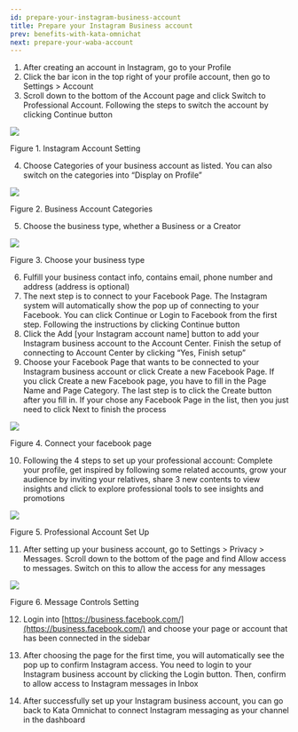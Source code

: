 ```yaml
---
id: prepare-your-instagram-business-account
title: Prepare your Instagram Business account
prev: benefits-with-kata-omnichat
next: prepare-your-waba-account
---
```


1.  After creating an account in Instagram, go to your Profile
2.  Click the bar icon in the top right of your profile account, then go to Settings > Account
3.  Scroll down to the bottom of the Account page and click Switch to Professional Account. Following the steps to switch the account by clicking Continue button

![](https://lh5.googleusercontent.com/fI_NjUb_vcBMMDiXS9CviHCSdz6uoyiBrAQ-zxi8SiZunjNyQkIXezBd7BYKJuwArW-1MeAdXnwyPGJgeo-cJqPcc9_gEzmBVeumqkzyvtyL5vqk-LW4bNieMdMk7_PqJR0xzH6r)

Figure 1. Instagram Account Setting

4.  Choose Categories of your business account as listed. You can also switch on the categories into “Display on Profile”

![](https://lh6.googleusercontent.com/VFVj8F1ph70z2A0DH_rpxf6blmxV5xd5ghwvQYfnu0eiN5coMN1LOacSe2O5-Mnpox4etCdviZKk1bK3p0yyzrjqcAEGBcgy8AngdjUJOrW3OwPSM8agQkdyl133JqL0MUzmq1HR)

Figure 2. Business Account Categories

5.  Choose the business type, whether a Business or a Creator

![](https://lh4.googleusercontent.com/fjpeWY75RjXSeuvi0ILX3Zwr9kECTQJVa7ymlg4jngQ8cSYmkcpELDqh_1L15xB13DofolMlZ8c-Ip-h6h1zwOY3fS34J1BT4T46lob_RPc1kB35d4913BEYFXnMSukKFfB8ww7b)

Figure 3. Choose your business type

6.  Fulfill your business contact info, contains email, phone number and address (address is optional)
7.  The next step is to connect to your Facebook Page. The Instagram system will automatically show the pop up of connecting to your Facebook. You can click Continue or Login to Facebook from the first step. Following the instructions by clicking Continue button
8.  Click the Add [your Instagram account name] button to add your Instagram business account to the Account Center. Finish the setup of connecting to Account Center by clicking “Yes, Finish setup”
9.  Choose your Facebook Page that wants to be connected to your Instagram business account or click Create a new Facebook Page. If you click Create a new Facebook page, you have to fill in the Page Name and Page Category. The last step is to click the Create button after you fill in. If your chose any Facebook Page in the list, then you just need to click Next to finish the process

![](https://lh4.googleusercontent.com/q2lgD82l8wGGcJK7LaqZj9LQZFOQ5toFS_yXdydK45utKLC_gwUCwk1rRVy9K3_BrUgtUVyptgBGdrpZYtyke4kaL-quJnuIdwtpGRL6u5RZoNYuJZgtZAShZibvZNCuwzxNefdQ)

Figure 4. Connect your facebook page

10. Following the 4 steps to set up your professional account: Complete your profile, get inspired by following some related accounts, grow your audience by inviting your relatives, share 3 new contents to view insights and click to explore professional tools to see insights and promotions

![](https://lh6.googleusercontent.com/fmaCCItPtlXM6_waviF7qBJKU09GvXHPxG54OP2JOO3KMwVRFoVE1TfPhapca4DBIPNlmpFmSoQCTNXGkB1V2fd4rptgYJRfpjdVvTi-Il0ZKgURYagCwnWmGqHxbQPOCzlKI08N)

Figure 5. Professional Account Set Up

11. After setting up your business account, go to Settings > Privacy > Messages. Scroll down to the bottom of the page and find Allow access to messages. Switch on this to allow the access for any messages

![](https://lh5.googleusercontent.com/OqpqcwKbmZgCFObnEeNUATzXPh9EsN6ayJC5rnf5tG3LI68V01QObZJyZieVR16qwltIPj5YG5A599yN2Xxuj7RTqAeuBnvv1jBk0lJKtvcaEuL3yIj3IURHBNfScKWAVNh5D1Pn)

Figure 6. Message Controls Setting

12. Login into [https://business.facebook.com/](https://business.facebook.com/) and choose your page or account that has been connected in the sidebar

13. After choosing the page for the first time, you will automatically see the pop up to confirm Instagram access. You need to login to your Instagram business account by clicking the Login button. Then, confirm to allow access to Instagram messages in Inbox

14. After successfully set up your Instagram business account, you can go back to Kata Omnichat to connect Instagram messaging as your channel in the dashboard
